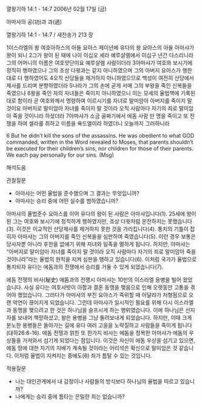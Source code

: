 열왕기하 14:1 - 14:7 
2006년 02월 17일 (금)

아마샤의 공(功)과 과(過)



열왕기하 14:1 - 14:7 / 새찬송가 213 장


1이스라엘의 왕 여호아하스의 아들 요아스 제이년에 유다의 왕 요아스의 아들 아마샤가 왕이 되니 2그가 왕이 된 때에 나이 이십오 세라 예루살렘에서 이십구 년간 다스리니라 그의 어머니의 이름은 여호앗단이요 예루살렘 사람이더라 3아마샤가 여호와 보시기에 정직히 행하였으나 그의 조상 다윗과는 같지 아니하였으며 그의 아버지 요아스가 행한 대로 다 행하였어도 4오직 산당들을 제거하지 아니하였으므로 백성이 여전히 산당에서 제사를 드리며 분향하였더라 5나라가 그의 손에 굳게 서매 그의 부왕을 죽인 신복들을 죽였으나 6왕을 죽인 자의 자녀들은 죽이지 아니하였으니 이는 모세의 율법책에 기록된 대로 함이라 곧 여호와께서 명령하여 이르시기를 자녀로 말미암아 아버지를 죽이지 말 것이요 아버지로 말미암아 자녀를 죽이지 말 것이라 오직 사람마다 자기의 죄로 말미암아 죽을 것이니라 하셨더라 7아마샤가 소금 골짜기에서 에돔 사람 만 명을 죽이고 또 전쟁을 하여 셀라를 취하고 이름을 욕드엘이라 하였더니 오늘까지 그러하니라 

6 But he didn’t kill the sons of the assassins. He was obedient to what GOD commanded, written in the Word revealed to Moses, that parents shouldn’t be executed for their children’s sins, nor children for those of their parents. We each pay personally for our sins. (Msg)

해석도움





관찰질문 
- 아마샤는 어떤 율법을 준수했으며 그 결과는 무엇입니까? 
- 아마샤는 승리 중에 어떤 실수를 범하였습니까? 


아마샤의 율법준수 
요아스를 이어 유다의 왕이 된 사람은 아마샤입니다(1). 25세에 왕이 된 그는 여호와 보시기에 정직하게 행하였지만, 조상 다윗처럼 온전하지는 못했습니다(3). 이것은 이교적인 산당제사를 제거하지 못한 것을 가리킵니다(4). 통치의 기틀이 잡히자 아마샤는 그의 아버지를 죽인 신복들을 심판하여 죽였습니다(5). 이런 경우 보통은 당사자뿐 아니라 후한을 없애기 위해 자녀와 일족을 멸하게 됩니다. 하지만, 아마샤는 “아버지로 말미암아 자녀를 죽이지 말 것이라 오직 사람마다 자기의 죄로 말미암아 죽을 것이니라”라는 율법의 원칙을 지켜 심판을 행하고 있습니다(6). 이처럼 국가가 율법으로 통치되자 유다는 에돔과의 전쟁에서 승리를 거둘 수 있게 되었습니다(7). 

에돔 전쟁의 비사(秘史) 
에돔과의 전쟁시 아마샤는 10만의 이스라엘 용병을 빌어 왔었습니다. 사실 유다는 여호사밧이 아합과 결혼 동맹을 맺음으로 인해 오랫동안 고통을 겪어야 했었습니다. 그러다가 아마샤의 부친 요아스가 즉위할 때 아달랴가 처형됨으로 오랜 악연이 끊어지게 되었습니다. 그런데 아마샤가 일시적인 필요를 위해 다시 이스라엘과 동맹을 맺으려고 한 것은 하나님을 슬프시게 하는 행위였습니다. 이에 하나님은 선지자를 보내어 책망하셨고, 왕은 용병을 그냥 돌려보내게 되었습니다. 하지만, 이때 크게 분노한 용병들은 돌아가는 길에 유다 여러 고을을 노략질하고 사람들을 죽이게 됩니다(대하26:6-16). 에돔 전쟁과 얽힌 또 한가지 비사는 에돔을 정복한 아마샤가 에돔의 우상들을 가져와서 섬기게 되었다는 점입니다. 이것은 자신이 에돔 우상을 섬기고 있으면, 에돔 땅에 대한 자기의 지배가 계속될 것이라는 어리석은 확신으로 말미암은 것 같습니다. 이처럼 율법이 지켜지는 중에도(6) 죄가 틈탈 수 있는 것입니다. 


적용질문 
- 나는 대인관계에서 내 감정이나 사람들의 방식보다 하나님의 율법을 따르고 있습니까? 
- 나에게는 승리 중에 틈타는 은밀한 죄는 없습니까?